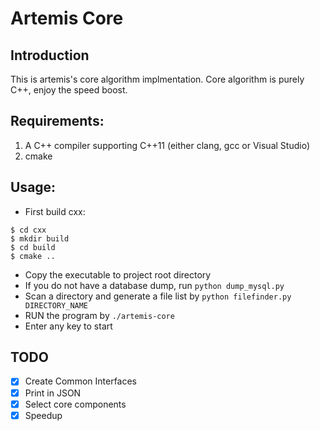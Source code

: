 # Artemis Core

## Introduction

This is artemis's core algorithm implmentation.
Core algorithm is purely C++, enjoy the speed boost.
## Requirements:
 1. A C++ compiler supporting C++11 (either clang, gcc or Visual Studio)
 2. cmake

## Usage:

- First build cxx:
 ```
 $ cd cxx
 $ mkdir build
 $ cd build
 $ cmake ..
 ```
- Copy the executable to project root directory
- If you do not have a database dump, run `python dump_mysql.py`
- Scan a directory and generate a file list by `python filefinder.py DIRECTORY_NAME`
- RUN the program by `./artemis-core`
- Enter any key to start
## TODO

- [X] Create Common Interfaces
- [X] Print in JSON
- [X] Select core components
- [X] Speedup
